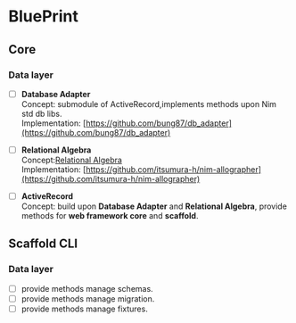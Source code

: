 # BluePrint


## Core 


### Data layer
- [ ] **Database Adapter**  
    Concept:  submodule of ActiveRecord,implements methods upon Nim std db libs.  
    Implementation: [https://github.com/bung87/db_adapter](https://github.com/bung87/db_adapter)
- [ ] **Relational Algebra**  
    Concept:[Relational Algebra](http://infolab.stanford.edu/~ullman/fcdb/aut07/slides/ra.pdf)  
    Implementation: [https://github.com/itsumura-h/nim-allographer](https://github.com/itsumura-h/nim-allographer)
- [ ] **ActiveRecord**  
    Concept: build upon **Database Adapter** and **Relational Algebra**, provide methods for **web framework core** and **scaffold**.


## Scaffold CLI

### Data layer

- [ ] provide methods manage schemas.
- [ ] provide methods manage migration.
- [ ] provide methods manage fixtures.